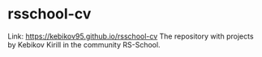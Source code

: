 # rsschool-cv
Link: https://kebikov95.github.io/rsschool-cv
The repository with projects by Kebikov Kirill in the community RS-School.

